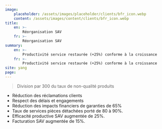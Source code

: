 ```yaml
---
image:
    placeholder: /assets/images/placeholder/clients/bfr_icon.webp
    content: /assets/images/content/clients/bfr_icon.webp
title:
    en: >-
        Réorganisation SAV
    fr: >-
        Réorganisation SAV
summary:
    en: >-
        Productivité service restaurée (+25%) conforme à la croissance des ressources mobilisées.
    fr: >-
        Productivité service restaurée (+25%) conforme à la croissance des ressources mobilisées.
site: yang
page:
---
```


<blockquote>Division par 300 du taux de non-qualité produits</blockquote>
<ul>
	<li>Réduction des réclamations clients</li>
	<li>Respect des délais et engagements</li>
	<li>Réduction des impacts financiers de garanties de 65%</li>
	<li>Taux de services pièces détachées porté de 80 à 90%.</li>
	<li>Efficacité productive SAV augmentée de 25%.</li>
	<li>Facturation SAV augmentée de 15%.</li>
</ul>
